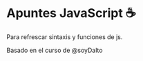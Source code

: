 # Apuntes JavaScript ☕

Para refrescar sintaxis y funciones de js.


Basado en el curso de @soyDalto